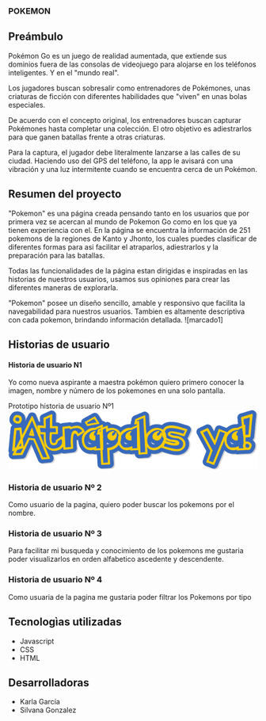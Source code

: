 ### POKEMON

## Preámbulo

Pokémon Go es un juego de realidad aumentada, que extiende sus dominios fuera de las consolas de videojuego para alojarse en los teléfonos inteligentes. Y en el "mundo real".

Los jugadores buscan sobresalir como entrenadores de Pokémones, unas criaturas de ficción con diferentes habilidades que "viven" en unas bolas especiales.

De acuerdo con el concepto original, los entrenadores buscan capturar Pokémones hasta completar una colección. El otro objetivo es adiestrarlos para que ganen batallas frente a otras criaturas.

Para la captura, el jugador debe literalmente lanzarse a las calles de su ciudad. Haciendo uso del GPS del teléfono, la app le avisará con una vibración y una luz intermitente cuando se encuentra cerca de un Pokémon.



## Resumen del proyecto
"Pokemon" es una página creada pensando tanto en los usuarios que por primera vez se acercan al mundo de Pokemon Go como en los que ya tienen experiencia con el.
En la página se encuentra la información de 251 pokemons de la regiones de Kanto y Jhonto, los cuales puedes clasificar de diferentes formas para asi facilitar el atraparlos, adiestrarlos y la preparación para las batallas.

Todas las funcionalidades de la página estan dirigidas e inspiradas en las historias de nuestros usuarios, usamos sus opiniones para crear las diferentes maneras de explorarla.

"Pokemon" posee un diseño sencillo, amable y responsivo que facilita la navegabilidad  para nuestros usuarios.
Tambien es altamente descriptiva con cada pokemon, brindando información detallada.
![marcado1]

## Historias de usuario
#### Historia de usuario N1
Yo como nueva aspirante a maestra pokémon quiero primero conocer la imagen, nombre y número de los pokemones en una solo pantalla.

Prototipo historia de usuario Nº1
 ![marcado1](/imagenes/atrapalos2.png)

### Historia de usuario Nº 2

Como usuario de la pagina, quiero poder buscar los pokemons por el nombre.

### Historia de usuario Nº 3
Para facilitar mi busqueda y conocimiento de los pokemons me gustaria poder visualizarlos en orden alfabetico ascedente y descendente.

### Historia de usuario Nº 4

Como usuaria de la pagina me gustaria poder filtrar los Pokemons por tipo
## Tecnologìas utilizadas
- Javascript
- CSS
- HTML

## Desarrolladoras

- Karla García
- Silvana Gonzalez
